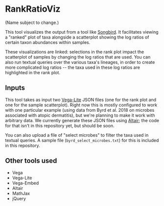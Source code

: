# RankRatioViz

(Name subject to change.)

This tool visualizes the output from a tool like
[Songbird](https://github.com/mortonjt/songbird). It facilitates viewing
a "ranked" plot of taxa alongside a scatterplot showing the log ratios of
certain taxon abundances within samples.

These visualizations are linked: selections in the rank plot impact the
scatterplot of samples by changing the log ratios that are used. You can also
run textual queries over the various taxa's lineages, in order to create more
complicated log ratios -- the taxa used in these log ratios are highlighted in
the rank plot.

## Inputs

This tool takes as input two [Vega-Lite](https://vega.github.io/vega-lite/)
JSON files (one for the rank plot and one for the sample scatterplot). Right
now this is mostly configured to work
with one particular example (using data from Byrd et al. 2018 on microbes
associated with atopic dermatitis), but we're planning to make it work
with arbitrary data. We currently generate these JSON files using
[Altair](https://altair-viz.github.io/); the code for that isn't in this
repository yet, but should be soon.

You can also upload a file of "select microbes" to filter the taxa used in
textual queries. A sample file (`byrd_select_microbes.txt`) for this is
included in this repository.

## Other tools used

- Vega
- Vega-Lite
- Vega-Embed
- Altair
- MathJax
- jQuery
